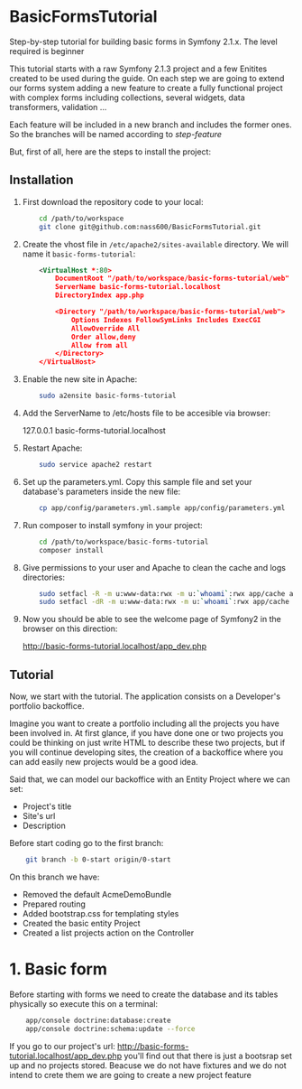 BasicFormsTutorial
==================

Step-by-step tutorial for building basic forms in Symfony 2.1.x. The level required is beginner

This tutorial starts with a raw Symfony 2.1.3 project and a few Enitites created to be used during the guide.
On each step we are going to extend our forms system adding a new feature to create a fully functional project with
complex forms including collections, several widgets, data transformers, validation ...

Each feature will be included in a new branch and includes the former ones. So the branches will be named according to
*step-feature*

But, first of all, here are the steps to install the project:

## Installation

1.  First download the repository code to your local:

    ``` bash
        cd /path/to/workspace
        git clone git@github.com:nass600/BasicFormsTutorial.git
    ```

2.  Create the vhost file in `/etc/apache2/sites-available` directory. We will name it `basic-forms-tutorial`:

    ``` xml
        <VirtualHost *:80>
            DocumentRoot "/path/to/workspace/basic-forms-tutorial/web"
            ServerName basic-forms-tutorial.localhost
            DirectoryIndex app.php

            <Directory "/path/to/workspace/basic-forms-tutorial/web">
                Options Indexes FollowSymLinks Includes ExecCGI
                AllowOverride All
                Order allow,deny
                Allow from all
            </Directory>
        </VirtualHost>
    ```

3. Enable the new site in Apache:

    ``` bash
        sudo a2ensite basic-forms-tutorial
    ```

4. Add the ServerName to /etc/hosts file to be accesible via browser:

    127.0.0.1	basic-forms-tutorial.localhost

5. Restart Apache:

    ``` bash
        sudo service apache2 restart
    ```

6. Set up the parameters.yml. Copy this sample file and set your database's parameters inside the new file:

    ``` bash
        cp app/config/parameters.yml.sample app/config/parameters.yml
    ```

7. Run composer to install symfony in your project:

    ``` bash
        cd /path/to/workspace/basic-forms-tutorial
        composer install
    ```

8. Give permissions to your user and Apache to clean the cache and logs directories:

    ``` bash
        sudo setfacl -R -m u:www-data:rwx -m u:`whoami`:rwx app/cache app/logs
        sudo setfacl -dR -m u:www-data:rwx -m u:`whoami`:rwx app/cache app/logs
    ```

9. Now you should be able to see the welcome page of Symfony2 in the browser on this direction:

    http://basic-forms-tutorial.localhost/app_dev.php


## Tutorial

Now, we start with the tutorial. The application consists on a Developer's portfolio backoffice.

Imagine you want to create a portfolio including all the projects you have been involved in. At first glance, if you
have done one or two projects you could be thinking on just write HTML to describe these two projects, but if you will
continue developing sites, the creation of a backoffice where you can add easily new projects would be a good idea.

Said that, we can model our backoffice with an Entity Project where we can set:
* Project's title
* Site's url
* Description

Before start coding go to the first branch:

``` bash
    git branch -b 0-start origin/0-start
```

On this branch we have:

* Removed the default AcmeDemoBundle
* Prepared routing
* Added bootstrap.css for templating styles
* Created the basic entity Project
* Created a list projects action on the Controller

# 1. Basic form

Before starting with forms we need to create the database and its tables physically so execute this on a terminal:

``` bash
    app/console doctrine:database:create
    app/console doctrine:schema:update --force
```

If you go to our project's url: http://basic-forms-tutorial.localhost/app_dev.php you'll find out that there is just
a bootsrap set up and no projects stored. Beacuse we do not have fixtures and we do not intend to crete them we are
going to create a new project feature

